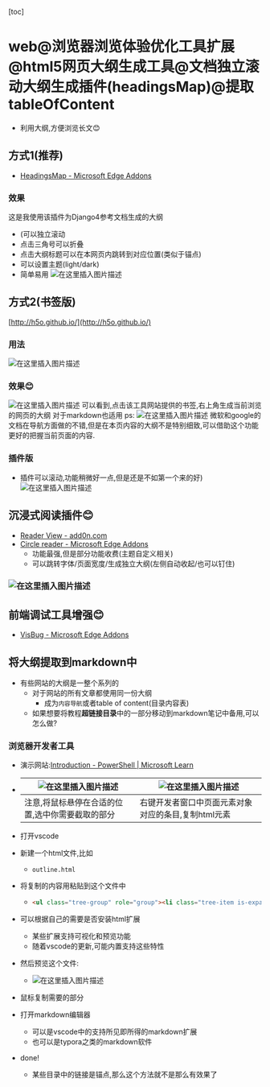 [toc]

# web@浏览器浏览体验优化工具扩展@html5网页大纲生成工具@文档独立滚动大纲生成插件(headingsMap)@提取tableOfContent

-  利用大纲,方便浏览长文😊

##  方式1(推荐)

- [HeadingsMap - Microsoft Edge Addons](https://microsoftedge.microsoft.com/addons/detail/headingsmap/bokekiiaddinealohkmhjcgfanndmcgo?hl=en-US)
###  效果
这是我使用该插件为Django4参考文档生成的大纲
- (可以独立滚动
- 点击三角号可以折叠
- 点击大纲标题可以在本网页内跳转到对应位置(类似于锚点)
- 可以设置主题(light/dark)
- 简单易用
![在这里插入图片描述](https://img-blog.csdnimg.cn/40f4e31c4352419499fd3668283e0eeb.png)

## 方式2(书签版)

[http://h5o.github.io/](http://h5o.github.io/)

###  用法

![在这里插入图片描述](https://img-blog.csdnimg.cn/1ffd83d4be9546a7834f468bc2a180e3.png?x-oss-process=image/watermark,type_ZHJvaWRzYW5zZmFsbGJhY2s,shadow_50,text_Q1NETiBAeHVjaGFveGluMTM3NQ==,size_20,color_FFFFFF,t_70,g_se,x_16)

###  效果😊

![在这里插入图片描述](https://img-blog.csdnimg.cn/4b7b09c15e28412582f73b2b62fa6687.png?x-oss-process=image/watermark,type_ZHJvaWRzYW5zZmFsbGJhY2s,shadow_50,text_Q1NETiBAeHVjaGFveGluMTM3NQ==,size_20,color_FFFFFF,t_70,g_se,x_16)
可以看到,点击该工具网站提供的书签,右上角生成当前浏览的网页的大纲
对于markdown也适用
ps:
![在这里插入图片描述](https://img-blog.csdnimg.cn/c2e289e89fb94e81b6e5304a200cceb4.png?x-oss-process=image/watermark,type_ZHJvaWRzYW5zZmFsbGJhY2s,shadow_50,text_Q1NETiBAeHVjaGFveGluMTM3NQ==,size_20,color_FFFFFF,t_70,g_se,x_16)
微软和google的文档在导航方面做的不错,但是在本页内容的大纲不是特别细致,可以借助这个功能更好的把握当前页面的内容.

###  插件版

- 插件可以滚动,功能稍微好一点,但是还是不如第一个来的好)
![在这里插入图片描述](https://img-blog.csdnimg.cn/ab68952a918b467da518aec9302d8fc9.png?x-oss-process=image/watermark,type_ZHJvaWRzYW5zZmFsbGJhY2s,shadow_50,text_Q1NETiBAeHVjaGFveGluMTM3NQ==,size_20,color_FFFFFF,t_70,g_se,x_16)

##  沉浸式阅读插件😊

- [Reader View - add0n.com](https://add0n.com/chrome-reader-view.html)
- [Circle reader - Microsoft Edge Addons](https://microsoftedge.microsoft.com/addons/detail/circle-reader/hjkjecmcifblnghjpcjaofpakjpgfjio?hl=en-US)
	- 功能最强,但是部分功能收费(主题自定义相关) 
	- 可以跳转字体/页面宽度/生成独立大纲(左侧自动收起/也可以钉住)
###  ![在这里插入图片描述](https://img-blog.csdnimg.cn/ca46e08187744ce1a7185c03f0e4eca6.png)
##  前端调试工具增强😊

- [VisBug - Microsoft Edge Addons](https://microsoftedge.microsoft.com/addons/detail/visbug/kdmdoinnkaeognnpegpkepdnggeaodkn)

## 将大纲提取到markdown中

- 有些网站的大纲是一整个系列的
  - 对于网站的所有文章都使用同一份大纲
    - 成为`内容导航`或者table of content(目录内容表)
  - 如果想要将教程**超链接目录**中的一部分移动到markdown笔记中备用,可以怎么做?

### 浏览器开发者工具

- 演示网站:[Introduction - PowerShell | Microsoft Learn](https://learn.microsoft.com/en-us/powershell/scripting/learn/ps101/00-introduction?view=powershell-7.3)

- | ![在这里插入图片描述](https://img-blog.csdnimg.cn/c7587f9461d545688fde1b8b95cf96f3.png) | ![在这里插入图片描述](https://img-blog.csdnimg.cn/7db75ef76d7c4e7b916b4a4deeb80056.png) |
  | ------------------------------------------------------------ | ------------------------------------------------------------ |
  | 注意,将鼠标悬停在合适的位置,选中你需要截取的部分             | 右键开发者窗口中页面元素对象对应的条目,复制html元素          |

- 打开vscode

- 新建一个html文件,比如

  - `outline.html`

- 将复制的内容用粘贴到这个文件中

  - ```html
    <ul class="tree-group" role="group"><li class="tree-item is-expanded" aria-setsize="10" aria-level="2" aria-posinset="1" role="treeitem" tabindex="-1" id="title-4-1_1-2" aria-expanded="true"><span data-bi-name="tree-expander" class="tree-expander"><span class="tree-expander-indicator docon docon-chevron-right-light" aria-hidden="true"></span>PowerShell 101</span><ul class="tree-group" role="group"><li role="none"><a aria-setsize="12" aria-level="3" aria-posinset="1" role="treeitem" tabindex="-1" class="tree-item is-leaf has-external-link-indicator" data-bi-name="tree-leaf" href="https://learn.microsoft.com/en-us/powershell/scripting/learn/ps101/00-introduction?view=powershell-7.3">Introduction</a></li><li role="none"><a aria-setsize="12" aria-level="3" aria-posinset="2" role="treeitem" tabindex="0" class="tree-item is-leaf has-external-link-indicator is-selected" data-bi-name="tree-leaf" href="https://learn.microsoft.com/en-us/powershell/scripting/learn/ps101/01-getting-started?view=powershell-7.3" aria-current="page">Getting Started with PowerShell</a></li><li role="none"><a aria-setsize="12" aria-level="3" aria-posinset="3" role="treeitem" tabindex="-1" class="tree-item is-leaf has-external-link-indicator" data-bi-name="tree-leaf" href="https://learn.microsoft.com/en-us/powershell/scripting/learn/ps101/02-help-system?view=powershell-7.3">The Help System</a></li><li role="none"><a aria-setsize="12" aria-level="3" aria-posinset="4" role="treeitem" tabindex="-1" class="tree-item is-leaf has-external-link-indicator" data-bi-name="tree-leaf" href="https://learn.microsoft.com/en-us/powershell/scripting/learn/ps101/03-discovering-objects?view=powershell-7.3">Discovering objects, properties, and methods</a></li><li role="none"><a aria-setsize="12" aria-level="3" aria-posinset="5" role="treeitem" tabindex="-1" class="tree-item is-leaf has-external-link-indicator" data-bi-name="tree-leaf" href="https://learn.microsoft.com/en-us/powershell/scripting/learn/ps101/04-pipelines?view=powershell-7.3">One-liners and the pipeline</a></li><li role="none"><a aria-setsize="12" aria-level="3" aria-posinset="6" role="treeitem" tabindex="-1" class="tree-item is-leaf has-external-link-indicator" data-bi-name="tree-leaf" href="https://learn.microsoft.com/en-us/powershell/scripting/learn/ps101/05-formatting-aliases-providers-comparison?view=powershell-7.3">Formatting, aliases, providers, comparison</a></li><li role="none"><a aria-setsize="12" aria-level="3" aria-posinset="7" role="treeitem" tabindex="-1" class="tree-item is-leaf has-external-link-indicator" data-bi-name="tree-leaf" href="https://learn.microsoft.com/en-us/powershell/scripting/learn/ps101/06-flow-control?view=powershell-7.3">Flow control</a></li><li role="none"><a aria-setsize="12" aria-level="3" aria-posinset="8" role="treeitem" tabindex="-1" class="tree-item is-leaf has-external-link-indicator" data-bi-name="tree-leaf" href="https://learn.microsoft.com/en-us/powershell/scripting/learn/ps101/07-working-with-wmi?view=powershell-7.3">Working with WMI</a></li><li role="none"><a aria-setsize="12" aria-level="3" aria-posinset="9" role="treeitem" tabindex="-1" class="tree-item is-leaf has-external-link-indicator" data-bi-name="tree-leaf" href="https://learn.microsoft.com/en-us/powershell/scripting/learn/ps101/08-powershell-remoting?view=powershell-7.3">PowerShell remoting</a></li><li role="none"><a aria-setsize="12" aria-level="3" aria-posinset="10" role="treeitem" tabindex="-1" class="tree-item is-leaf has-external-link-indicator" data-bi-name="tree-leaf" href="https://learn.microsoft.com/en-us/powershell/scripting/learn/ps101/09-functions?view=powershell-7.3">Functions</a></li><li role="none"><a aria-setsize="12" aria-level="3" aria-posinset="11" role="treeitem" tabindex="-1" class="tree-item is-leaf has-external-link-indicator" data-bi-name="tree-leaf" href="https://learn.microsoft.com/en-us/powershell/scripting/learn/ps101/10-script-modules?view=powershell-7.3">Script modules</a></li><li role="none"><a aria-setsize="12" aria-level="3" aria-posinset="12" role="treeitem" tabindex="-1" class="tree-item is-leaf has-external-link-indicator" data-bi-name="tree-leaf" href="https://learn.microsoft.com/en-us/powershell/scripting/learn/ps101/appendix-a?view=powershell-7.3">Appendix A - Help Syntax</a></li></ul></li><li class="tree-item" aria-setsize="10" aria-level="2" aria-posinset="2" role="treeitem" tabindex="-1" id="title-4-1_2-2" aria-expanded="false"><span data-bi-name="tree-expander" class="tree-expander"><span class="tree-expander-indicator docon docon-chevron-right-light" aria-hidden="true"></span>Optimizing your shell experience</span></li><li class="tree-item" aria-setsize="10" aria-level="2" aria-posinset="3" role="treeitem" tabindex="-1" id="title-4-1_3-2" aria-expanded="false"><span data-bi-name="tree-expander" class="tree-expander"><span class="tree-expander-indicator docon docon-chevron-right-light" aria-hidden="true"></span>Deep dives</span></li><li class="tree-item" aria-setsize="10" aria-level="2" aria-posinset="4" role="treeitem" tabindex="-1" id="title-4-1_4-2" aria-expanded="false"><span data-bi-name="tree-expander" class="tree-expander"><span class="tree-expander-indicator docon docon-chevron-right-light" aria-hidden="true"></span>Sample scripts</span></li><li class="tree-item" aria-setsize="10" aria-level="2" aria-posinset="5" role="treeitem" tabindex="-1" id="title-4-1_5-2" aria-expanded="false"><span data-bi-name="tree-expander" class="tree-expander"><span class="tree-expander-indicator docon docon-chevron-right-light" aria-hidden="true"></span>PowerShell remoting</span></li><li role="none"><a aria-setsize="10" aria-level="2" aria-posinset="6" role="treeitem" tabindex="-1" class="tree-item is-leaf has-external-link-indicator" data-bi-name="tree-leaf" href="https://learn.microsoft.com/en-us/powershell/scripting/learn/security-features?view=powershell-7.3">PowerShell security features</a></li><li role="none"><a aria-setsize="10" aria-level="2" aria-posinset="7" role="treeitem" tabindex="-1" class="tree-item is-leaf has-external-link-indicator" data-bi-name="tree-leaf" href="https://learn.microsoft.com/en-us/powershell/scripting/learn/experimental-features?view=powershell-7.3">Using Experimental Features</a></li><li role="none"><a aria-setsize="10" aria-level="2" aria-posinset="8" role="treeitem" tabindex="-1" class="tree-item is-leaf has-external-link-indicator" data-bi-name="tree-leaf" href="https://learn.microsoft.com/en-us/powershell/scripting/learn/compatibility-aliases?view=powershell-7.3">Compatibility aliases</a></li><li role="none"><a aria-setsize="10" aria-level="2" aria-posinset="9" role="treeitem" tabindex="-1" class="tree-item is-leaf has-external-link-indicator" data-bi-name="tree-leaf" href="https://learn.microsoft.com/en-us/powershell/scripting/learn/more-powershell-learning?view=powershell-7.3">Additional resources</a></li><li role="none"><a aria-setsize="10" aria-level="2" aria-posinset="10" role="treeitem" tabindex="-1" class="tree-item is-leaf has-external-link-indicator" data-bi-name="tree-leaf" href="https://learn.microsoft.com/en-us/powershell/scripting/learn/glossary?view=powershell-7.3">Glossary</a></li></ul>
    ```

    

- 可以根据自己的需要是否安装html扩展

  - 某些扩展支持可视化和预览功能
  - 随着vscode的更新,可能内置支持这些特性

- 然后预览这个文件:

  - ![在这里插入图片描述](https://img-blog.csdnimg.cn/071f9dfc79074633948ea39dcb7803fc.png)

- 鼠标复制需要的部分
- 打开markdown编辑器
  - 可以是vscode中的支持所见即所得的markdown扩展
  - 也可以是typora之类的markdown软件
- done!
  - 某些目录中的链接是锚点,那么这个方法就不是那么有效果了

